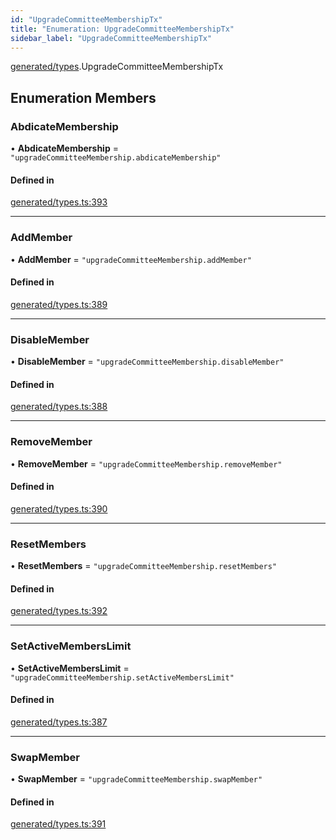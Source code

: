 ```yaml
---
id: "UpgradeCommitteeMembershipTx"
title: "Enumeration: UpgradeCommitteeMembershipTx"
sidebar_label: "UpgradeCommitteeMembershipTx"
---
```


[generated/types](../../../../modules/Generated/Types/Types.md).UpgradeCommitteeMembershipTx

## Enumeration Members

### AbdicateMembership

• **AbdicateMembership** = ``"upgradeCommitteeMembership.abdicateMembership"``

#### Defined in

[generated/types.ts:393](https://github.com/PolymeshAssociation/polymesh-sdk/blob/07a4c5b0/src/generated/types.ts#L393)

___

### AddMember

• **AddMember** = ``"upgradeCommitteeMembership.addMember"``

#### Defined in

[generated/types.ts:389](https://github.com/PolymeshAssociation/polymesh-sdk/blob/07a4c5b0/src/generated/types.ts#L389)

___

### DisableMember

• **DisableMember** = ``"upgradeCommitteeMembership.disableMember"``

#### Defined in

[generated/types.ts:388](https://github.com/PolymeshAssociation/polymesh-sdk/blob/07a4c5b0/src/generated/types.ts#L388)

___

### RemoveMember

• **RemoveMember** = ``"upgradeCommitteeMembership.removeMember"``

#### Defined in

[generated/types.ts:390](https://github.com/PolymeshAssociation/polymesh-sdk/blob/07a4c5b0/src/generated/types.ts#L390)

___

### ResetMembers

• **ResetMembers** = ``"upgradeCommitteeMembership.resetMembers"``

#### Defined in

[generated/types.ts:392](https://github.com/PolymeshAssociation/polymesh-sdk/blob/07a4c5b0/src/generated/types.ts#L392)

___

### SetActiveMembersLimit

• **SetActiveMembersLimit** = ``"upgradeCommitteeMembership.setActiveMembersLimit"``

#### Defined in

[generated/types.ts:387](https://github.com/PolymeshAssociation/polymesh-sdk/blob/07a4c5b0/src/generated/types.ts#L387)

___

### SwapMember

• **SwapMember** = ``"upgradeCommitteeMembership.swapMember"``

#### Defined in

[generated/types.ts:391](https://github.com/PolymeshAssociation/polymesh-sdk/blob/07a4c5b0/src/generated/types.ts#L391)
